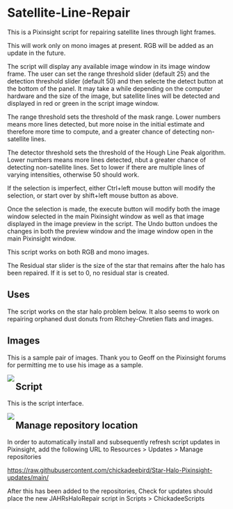 # Satellite-Line-Repair

This is a Pixinsight script for repairing satellite lines through light frames.

This will work only on mono images at present. RGB will be added as an update in the future.

The script will display any available image window in its image window frame.
The user can set the range threshold slider (default 25) and the detection threshold slider (default 50) and then selecte the detect button at the bottom of the panel.
It may take a while depending on the computer hardware and the size of the image, but satellite lines will be detected and displayed in red or green in the
script image window.

The range threshold sets the threshold of the mask range. Lower numbers means more lines detected, but more noise in the initial estimate and therefore more time to compute, and a greater chance of detecting non-satellite lines.

The detector threshold sets the threshold of the Hough Line Peak algorithm. Lower numbers means more lines detected, nbut a greater chance of detecting non-satellite lines. Set to lower if there are multiple lines of varying intensities, otherwise 50 should work.



If the selection is imperfect, either Ctrl+left mouse button will modify the selection, or start over by shift+left mouse button as above.

Once the selection is made, the execute button will modify both the image window selected in the main Pixinsight window as well as that image displayed in the image preview
in the script. The Undo button undoes the changes in both the preview window and the image window open in the main Pixinsight window.

This script works on both RGB and mono images.

The Residual star slider is the size of the star that remains after the halo has been repaired. If it is set to 0, no residual star is created.

## Uses

The script works on the star halo problem below. It also seems to work on repairing orphaned dust donuts from Ritchey-Chretien flats and images.

## Images

This is a sample pair of images. Thank you to Geoff on the Pixinsight forums for permitting me to use his image as a sample.

<img src="./figs/HalosRepaired.png" text='Repaired halos - left original, right repaired' align=left />

## Script

This is the script interface.

<img src="./figs/HaloRepairScript.png" text='Halo repair script' align=left />

## Manage repository location

In order to automatically install and subsequently refresh script updates in Pixinsight, add the following URL to Resources > Updates > Manage repositories

https://raw.githubusercontent.com/chickadeebird/Star-Halo-Pixinsight-updates/main/

After this has been added to the repositories, Check for updates should place the new JAHRsHaloRepair script in Scripts > ChickadeeScripts
